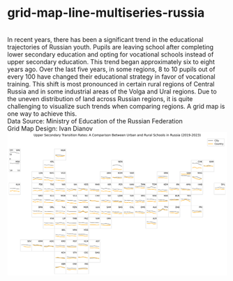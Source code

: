 # grid-map-line-multiseries-russia
  <br>  In recent years, there has been a significant trend in the educational trajectories of Russian youth. Pupils are leaving school after completing lower secondary education and opting for vocational schools instead of upper secondary education. This trend began approximately six to eight years ago. Over the last five years, in some regions, 8 to 10 pupils out of every 100 have changed their educational strategy in favor of vocational training. This shift is most pronounced in certain rural regions of Central Russia and in some industrial areas of the Volga and Ural regions. Due to the uneven distribution of land across Russian regions, it is quite challenging to visualize such trends when comparing regions. A grid map is one way to achieve this.
  <br>Data Source: Ministry of Education of the Russian Federation
  <br>Grid Map Design: Ivan Dianov
![alt text](Upper_Secondary_Transition_Rates.png)